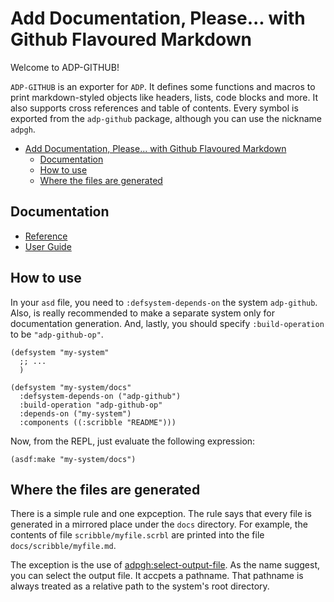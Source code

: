 

<a id="header-adp-github-headertag777"></a>
# Add Documentation\, Please\.\.\. with Github Flavoured Markdown

Welcome to ADP\-GITHUB\!

``` ADP-GITHUB ``` is an exporter for ``` ADP ```\. It defines some functions and macros to print markdown\-styled objects like headers\, lists\, code blocks and more\. It also supports cross references and table of contents\. Every symbol is exported from the ``` adp-github ``` package\, although you can use the nickname ``` adpgh ```\.

* [Add Documentation\, Please\.\.\. with Github Flavoured Markdown](/README.md#header-adp-github-headertag777)
  * [Documentation](/README.md#header-adp-github-headertag778)
  * [How to use](/README.md#header-adp-github-headertag779)
  * [Where the files are generated](/README.md#header-adp-github-headertag780)


<a id="header-adp-github-headertag778"></a>
## Documentation

* [Reference](/docs/scribble/reference.md#header-adp-github-reference)
* [User Guide](/docs/scribble/user-guide.md#header-adp-github-user-guide)


<a id="header-adp-github-headertag779"></a>
## How to use

In your ``` asd ``` file\, you need to ``` :defsystem-depends-on ``` the system ``` adp-github ```\. Also\, is really recommended to make a separate system only for documentation generation\. And\, lastly\, you should specify ``` :build-operation ``` to be ``` "adp-github-op" ```\.

`````common-lisp
(defsystem "my-system"
  ;; ...
  )

(defsystem "my-system/docs"
  :defsystem-depends-on ("adp-github")
  :build-operation "adp-github-op"
  :depends-on ("my-system")
  :components ((:scribble "README")))
`````

Now\, from the REPL\, just evaluate the following expression\:

`````common-lisp
(asdf:make "my-system/docs")
`````

<a id="header-adp-github-headertag780"></a>
## Where the files are generated

There is a simple rule and one expception\. The rule says that every file is generated in a mirrored place under the ``` docs ``` directory\. For example\, the contents of file ``` scribble/myfile.scrbl ``` are printed into the file ``` docs/scribble/myfile.md ```\.

The exception is the use of [adpgh\:select\-output\-file](/docs/scribble/reference.md#function-adp-github-select-output-file)\. As the name suggest\, you can select the output file\. It accpets a pathname\. That pathname is always treated as a relative path to the system\'s root directory\.

